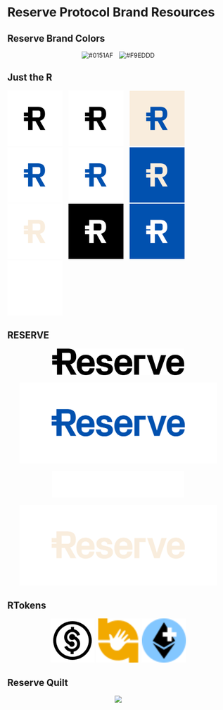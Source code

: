 # Reserve Protocol Brand Resources

## Reserve Brand Colors

<p align="center">
  <img src="https://via.placeholder.com/150x50/0151AF/FFFFFF?text=%230151AF" alt="#0151AF" style="margin-right:10px;"/>
  <img src="https://via.placeholder.com/150x50/F9EDDD/000000?text=%23F9EDDD" alt="#F9EDDD"/>
</p>

## Just the R

<p align="left">
  <img src="assets/Reserve-Monogram-black-transparent.png" width="125" alt="Reserve Monogram Black Transparent" style="margin-right:10px;"/>
  <img src="assets/Reserve-Monogram-black-white.png" width="125" alt="Reserve Monogram Black White" style="margin-right:10px;"/>
  <img src="assets/Reserve-Monogram-blue-cream.png" width="125" alt="Reserve Monogram Blue Cream" style="margin-right:10px;"/>
  <img src="assets/Reserve-Monogram-blue-transparent.png" width="125" alt="Reserve Monogram Blue Transparent" style="margin-right:10px;"/>
  <img src="assets/Reserve-Monogram-blue-white.png" width="125" alt="Reserve Monogram Blue White" style="margin-right:10px;"/>
  <img src="assets/Reserve-Monogram-cream-blue.png" width="125" alt="Reserve Monogram Cream Blue" style="margin-right:10px;"/>
  <img src="assets/Reserve-Monogram-cream-transparent.png" width="125" alt="Reserve Monogram Cream Transparent" style="margin-right:10px;"/>
  <img src="assets/Reserve-Monogram-white-black.png" width="125" alt="Reserve Monogram White Black" style="margin-right:10px;"/>
  <img src="assets/Reserve-Monogram-white-blue.png" width="125" alt="Reserve Monogram White Blue" style="margin-right:10px;"/>
  <img src="assets/Reserve-Monogram-white-transparent.png" width="125" alt="Reserve Monogram White Transparent"/>
</p>

## RESERVE

<p align="center">
  <img width="300" src="assets/Reserve-wordmark-black.png">
</p>
<p align="center">
  <img width="450" src="assets/Reserve-wordmark-blue.png">
</p>
<p align="center">
  <img width="300" src="assets/Reserve-wordmark-white.png">
</p>
<p align="center">
  <img width="450" src="assets/Reserve-wordmark-cream.png">
</p>

## RTokens

<p align="center">
  <img width="100" src="assets/RTokens/eUSD.svg">
  <img width="100" src="assets/RTokens/hyUSD.svg">
  <img width="100" src="assets/RTokens/ETHPlus.svg">
</p>

## Reserve Quilt

<p align="center">
  <img width="300" src="assets/Reserve-Quilt.png">
</p>
